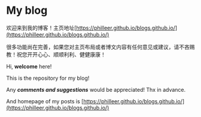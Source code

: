 # My blog

欢迎来到我的博客！主页地址[https://philleer.github.io/blogs.github.io/](https://philleer.github.io/blogs.github.io/)

很多功能尚在完善，如果您对主页布局或者博文内容有任何意见或建议，请不吝赐教！祝您开开心心、顺顺利利、健健康康！

Hi, **welcome** here!

This is the repository for my blog!

Any ***comments and suggestions*** would be appreciated! Thx in advance.

And homepage of my posts is [https://philleer.github.io/blogs.github.io/](https://philleer.github.io/blogs.github.io/)

<!--
Click *_config.yml* above to get started and change the details. Then click *index.md* and edit it to start creating home page.
-->
